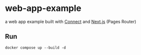 # web-app-example

a web app example built with [Connect](https://connectrpc.com) and [Next.js](https://nextjs.org) (Pages Router)

## Run

```
docker compose up --build -d
```
